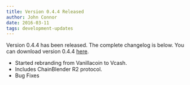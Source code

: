 ```yaml
---
title: Version 0.4.4 Released
author: John Connor
date: 2016-03-11
tags: development-updates
---
```

Version 0.4.4 has been released. The complete changelog is below. You can
download version 0.4.4 [here](https://vcash.info).

- Started rebranding from Vanillacoin to Vcash.
- Includes ChainBlender R2 protocol.
- Bug Fixes
